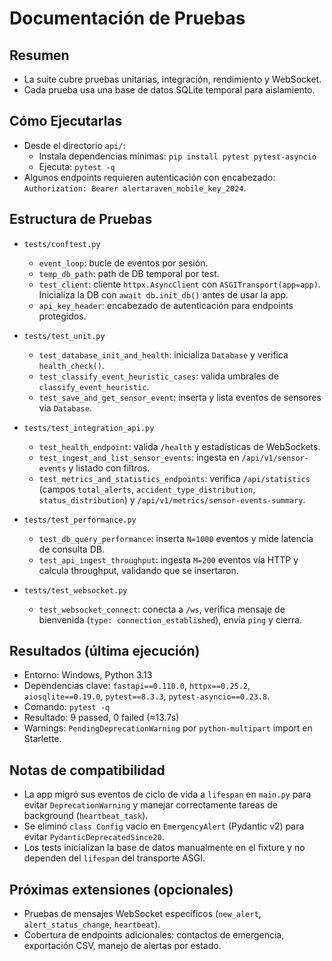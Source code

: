 # Documentación de Pruebas

## Resumen
- La suite cubre pruebas unitarias, integración, rendimiento y WebSocket.
- Cada prueba usa una base de datos SQLite temporal para aislamiento.

## Cómo Ejecutarlas
- Desde el directorio `api/`:
  - Instala dependencias mínimas: `pip install pytest pytest-asyncio`
  - Ejecuta: `pytest -q`
- Algunos endpoints requieren autenticación con encabezado: `Authorization: Bearer alertaraven_mobile_key_2024`.

## Estructura de Pruebas
- `tests/conftest.py`
  - `event_loop`: bucle de eventos por sesión.
  - `temp_db_path`: path de DB temporal por test.
  - `test_client`: cliente `httpx.AsyncClient` con `ASGITransport(app=app)`. Inicializa la DB con `await db.init_db()` antes de usar la app.
  - `api_key_header`: encabezado de autenticación para endpoints protegidos.

- `tests/test_unit.py`
  - `test_database_init_and_health`: inicializa `Database` y verifica `health_check()`.
  - `test_classify_event_heuristic_cases`: valida umbrales de `classify_event_heuristic`.
  - `test_save_and_get_sensor_event`: inserta y lista eventos de sensores vía `Database`.

- `tests/test_integration_api.py`
  - `test_health_endpoint`: valida `/health` y estadísticas de WebSockets.
  - `test_ingest_and_list_sensor_events`: ingesta en `/api/v1/sensor-events` y listado con filtros.
  - `test_metrics_and_statistics_endpoints`: verifica `/api/statistics` (campos `total_alerts`, `accident_type_distribution`, `status_distribution`) y `/api/v1/metrics/sensor-events-summary`.

- `tests/test_performance.py`
  - `test_db_query_performance`: inserta `N=1000` eventos y mide latencia de consulta DB.
  - `test_api_ingest_throughput`: ingesta `M=200` eventos vía HTTP y calcula throughput, validando que se insertaron.

- `tests/test_websocket.py`
  - `test_websocket_connect`: conecta a `/ws`, verifica mensaje de bienvenida (`type: connection_established`), envía `ping` y cierra.

## Resultados (última ejecución)
- Entorno: Windows, Python 3.13
- Dependencias clave: `fastapi==0.110.0`, `httpx==0.25.2`, `aiosqlite==0.19.0`, `pytest==8.3.3`, `pytest-asyncio==0.23.8`.
- Comando: `pytest -q`
- Resultado: 9 passed, 0 failed (≈13.7s)
- Warnings: `PendingDeprecationWarning` por `python-multipart` import en Starlette.

## Notas de compatibilidad
- La app migró sus eventos de ciclo de vida a `lifespan` en `main.py` para evitar `DeprecationWarning` y manejar correctamente tareas de background (`heartbeat_task`).
- Se eliminó `class Config` vacío en `EmergencyAlert` (Pydantic v2) para evitar `PydanticDeprecatedSince20`.
- Los tests inicializan la base de datos manualmente en el fixture y no dependen del `lifespan` del transporte ASGI.

## Próximas extensiones (opcionales)
- Pruebas de mensajes WebSocket específicos (`new_alert`, `alert_status_change`, `heartbeat`).
- Cobertura de endpoints adicionales: contactos de emergencia, exportación CSV, manejo de alertas por estado.
